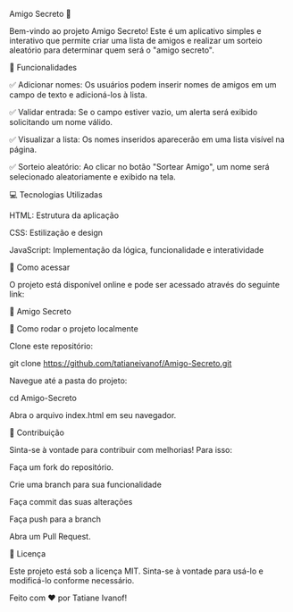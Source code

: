 Amigo Secreto 🎁

Bem-vindo ao projeto Amigo Secreto! Este é um aplicativo simples e interativo que permite criar uma lista de amigos e realizar um sorteio aleatório para determinar quem será o "amigo secreto".

🔹 Funcionalidades

✅ Adicionar nomes: Os usuários podem inserir nomes de amigos em um campo de texto e adicioná-los à lista.

✅ Validar entrada: Se o campo estiver vazio, um alerta será exibido solicitando um nome válido.

✅ Visualizar a lista: Os nomes inseridos aparecerão em uma lista visível na página.

✅ Sorteio aleatório: Ao clicar no botão "Sortear Amigo", um nome será selecionado aleatoriamente e exibido na tela.

💻 Tecnologias Utilizadas

HTML: Estrutura da aplicação

CSS: Estilização e design

JavaScript: Implementação da lógica, funcionalidade e interatividade

🚀 Como acessar

O projeto está disponível online e pode ser acessado através do seguinte link:

🔗 Amigo Secreto

📂 Como rodar o projeto localmente

Clone este repositório:

git clone https://github.com/tatianeivanof/Amigo-Secreto.git

Navegue até a pasta do projeto:

cd Amigo-Secreto

Abra o arquivo index.html em seu navegador.

📌 Contribuição

Sinta-se à vontade para contribuir com melhorias! Para isso:

Faça um fork do repositório.

Crie uma branch para sua funcionalidade

Faça commit das suas alterações

Faça push para a branch

Abra um Pull Request.

📜 Licença

Este projeto está sob a licença MIT. Sinta-se à vontade para usá-lo e modificá-lo conforme necessário.

Feito com ❤️ por Tatiane Ivanof!
